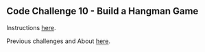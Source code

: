## Code Challenge 10 - Build a Hangman Game

Instructions [here](http://pybit.es/codechallenge10.html).

Previous challenges and About [here](http://pybit.es/pages/challenges.html).
